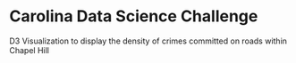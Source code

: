# Carolina Data Science Challenge

D3 Visualization to display the density of crimes committed on roads within Chapel Hill

